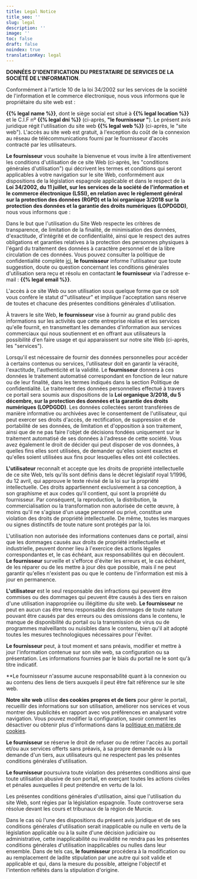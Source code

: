 ```yaml
---
title: Legal Notice
title_seo: ''
slug: legal
description: ''
image: ''
toc: false
draft: false
noindex: true
translationKey: legal
---
```


**DONNÉES D'IDENTIFICATION DU PRESTATAIRE DE SERVICES DE LA SOCIÉTÉ DE L'INFORMATION**.

Conformément à l'article 10 de la loi 34/2002 sur les services de la société de l'information et le commerce électronique, nous vous informons que le propriétaire du site web est :

**{{% legal name %}}**, dont le siège social est situé à **{{% legal location %}}** et le C.I.F nº **{{% legal dni %}}** (ci-après, **"le fournisseur "**). Le présent avis juridique régit l'utilisation du site web **{{% legal web %}}** (ci-après, le "site web"). L'accès au site web est gratuit, à l'exception du coût de la connexion au réseau de télécommunications fourni par le fournisseur d'accès contracté par les utilisateurs.

**Le fournisseur** vous souhaite la bienvenue et vous invite à lire attentivement les conditions d'utilisation de ce site Web (ci-après, les "conditions générales d'utilisation") qui décrivent les termes et conditions qui seront applicables à votre navigation sur le site Web, conformément aux dispositions de la législation espagnole applicable et dans le respect de la **Loi 34/2002, du 11 juillet, sur les services de la société de l'information et le commerce électronique (LSSI), en relation avec le règlement général sur la protection des données (RGPD) et la loi organique 3/2018 sur la protection des données et la garantie des droits numériques (LOPDGDD)**, nous vous informons que :

Dans le but que l'utilisation du Site Web respecte les critères de transparence, de limitation de la finalité, de minimisation des données, d'exactitude, d'intégrité et de confidentialité, ainsi que le respect des autres obligations et garanties relatives à la protection des personnes physiques à l'égard du traitement des données à caractère personnel et de la libre circulation de ces données. Vous pouvez consulter la politique de confidentialité complète [ici](/privacy/), **le fournisseur** informe l'utilisateur que toute suggestion, doute ou question concernant les conditions générales d'utilisation sera reçu et résolu en contactant **le fournisseur** via l'adresse e-mail : **{{% legal email %}}**.

L'accès à ce site Web ou son utilisation sous quelque forme que ce soit vous confère le statut d'"utilisateur" et implique l'acceptation sans réserve de toutes et chacune des présentes conditions générales d'utilisation.

À travers le site Web, **le fournisseur** vise à fournir au grand public des informations sur les activités que cette entreprise réalise et les services qu'elle fournit, en transmettant les demandes d'information aux services commerciaux qui nous soutiennent et en offrant aux utilisateurs la possibilité d'en faire usage et qui apparaissent sur notre site Web (ci-après, les "services").

Lorsqu'il est nécessaire de fournir des données personnelles pour accéder à certains contenus ou services, l'utilisateur doit en garantir la véracité, l'exactitude, l'authenticité et la validité. Le **fournisseur** donnera à ces données le traitement automatisé correspondant en fonction de leur nature ou de leur finalité, dans les termes indiqués dans la section Politique de confidentialité. Le traitement des données personnelles effectué à travers ce portail sera soumis aux dispositions de la **Loi organique 3/2018, du 5 décembre, sur la protection des données et la garantie des droits numériques (LOPDGDD)**. Les données collectées seront transférées de manière informative ou archivées avec le consentement de l'utilisateur, qui peut exercer ses droits d'accès, de rectification, de suppression et de portabilité de ses données, de limitation et d'opposition à son traitement, ainsi que de ne pas faire l'objet de décisions fondées uniquement sur le traitement automatisé de ses données à l'adresse de cette société. Vous avez également le droit de décider qui peut disposer de vos données, à quelles fins elles sont utilisées, de demander qu'elles soient exactes et qu'elles soient utilisées aux fins pour lesquelles elles ont été collectées.

**L'utilisateur** reconnaît et accepte que les droits de propriété intellectuelle de ce site Web, tels qu'ils sont définis dans le décret législatif royal 1/1996, du 12 avril, qui approuve le texte révisé de la loi sur la propriété intellectuelle. Ces droits appartiennent exclusivement à sa conception, à son graphisme et aux codes qu'il contient, qui sont la propriété du fournisseur. Par conséquent, la reproduction, la distribution, la commercialisation ou la transformation non autorisée de cette œuvre, à moins qu'il ne s'agisse d'un usage personnel ou privé, constitue une violation des droits de propriété intellectuelle. De même, toutes les marques ou signes distinctifs de toute nature sont protégés par la loi.

L'utilisation non autorisée des informations contenues dans ce portail, ainsi que les dommages causés aux droits de propriété intellectuelle et industrielle, peuvent donner lieu à l'exercice des actions légales correspondantes et, le cas échéant, aux responsabilités qui en découlent. **Le fournisseur** surveille et s'efforce d'éviter les erreurs et, le cas échéant, de les réparer ou de les mettre à jour dès que possible, mais il ne peut garantir qu'elles n'existent pas ou que le contenu de l'information est mis à jour en permanence.

**L'utilisateur** est le seul responsable des infractions qui peuvent être commises ou des dommages qui peuvent être causés à des tiers en raison d'une utilisation inappropriée ou illégitime du site web. **Le fournisseur** ne peut en aucun cas être tenu responsable des dommages de toute nature pouvant être causés par des erreurs ou des omissions dans le contenu, le manque de disponibilité du portail ou la transmission de virus ou de programmes malveillants ou nuisibles dans le contenu, bien qu'il ait adopté toutes les mesures technologiques nécessaires pour l'éviter.

**Le fournisseur** peut, à tout moment et sans préavis, modifier et mettre à jour l'information contenue sur son site web, sa configuration ou sa présentation. Les informations fournies par le biais du portail ne le sont qu'à titre indicatif.

**Le fournisseur n'assume aucune responsabilité quant à la connexion ou au contenu des liens de tiers auxquels il peut être fait référence sur le site web.

**Notre site web** utilise **des cookies propres et de tiers** pour gérer le portail, recueillir des informations sur son utilisation, améliorer nos services et vous montrer des publicités en rapport avec vos préférences en analysant votre navigation. Vous pouvez modifier la configuration, savoir comment les désactiver ou obtenir plus d'informations dans la [politique en matière de cookies](/cookies/).

**Le fournisseur** se réserve le droit de refuser ou de retirer l'accès au portail et/ou aux services offerts sans préavis, à sa propre demande ou à la demande d'un tiers, aux utilisateurs qui ne respectent pas les présentes conditions générales d'utilisation.

**Le fournisseur** poursuivra toute violation des présentes conditions ainsi que toute utilisation abusive de son portail, en exerçant toutes les actions civiles et pénales auxquelles il peut prétendre en vertu de la loi.

Les présentes conditions générales d'utilisation, ainsi que l'utilisation du site Web, sont régies par la législation espagnole. Toute controverse sera résolue devant les cours et tribunaux de la région de Murcie.

Dans le cas où l'une des dispositions du présent avis juridique et de ses conditions générales d'utilisation serait inapplicable ou nulle en vertu de la législation applicable ou à la suite d'une décision judiciaire ou administrative, cette inapplicabilité ou invalidité ne rendra pas les présentes conditions générales d'utilisation inapplicables ou nulles dans leur ensemble. Dans de tels cas, **le fournisseur** procédera à la modification ou au remplacement de ladite stipulation par une autre qui soit valide et applicable et qui, dans la mesure du possible, atteigne l'objectif et l'intention reflétés dans la stipulation d'origine.